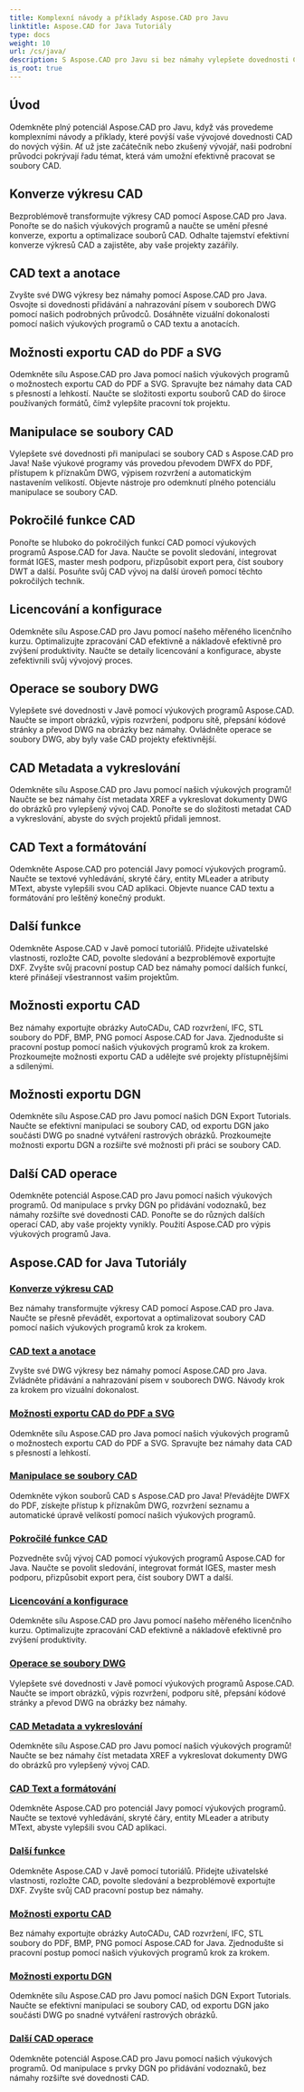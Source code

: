 ```yaml
---
title: Komplexní návody a příklady Aspose.CAD pro Javu
linktitle: Aspose.CAD for Java Tutoriály
type: docs
weight: 10
url: /cs/java/
description: S Aspose.CAD pro Javu si bez námahy vylepšete dovednosti CAD. Prozkoumejte výukové programy pro převod výkresů, textové anotace, manipulaci se soubory, pokročilé funkce, licencování a další.
is_root: true
---
```


## Úvod

Odemkněte plný potenciál Aspose.CAD pro Javu, když vás provedeme komplexními návody a příklady, které povýší vaše vývojové dovednosti CAD do nových výšin. Ať už jste začátečník nebo zkušený vývojář, naši podrobní průvodci pokrývají řadu témat, která vám umožní efektivně pracovat se soubory CAD.

## Konverze výkresu CAD
Bezproblémově transformujte výkresy CAD pomocí Aspose.CAD pro Java. Ponořte se do našich výukových programů a naučte se umění přesné konverze, exportu a optimalizace souborů CAD. Odhalte tajemství efektivní konverze výkresů CAD a zajistěte, aby vaše projekty zazářily.

## CAD text a anotace
Zvyšte své DWG výkresy bez námahy pomocí Aspose.CAD pro Java. Osvojte si dovednosti přidávání a nahrazování písem v souborech DWG pomocí našich podrobných průvodců. Dosáhněte vizuální dokonalosti pomocí našich výukových programů o CAD textu a anotacích.

## Možnosti exportu CAD do PDF a SVG
Odemkněte sílu Aspose.CAD pro Java pomocí našich výukových programů o možnostech exportu CAD do PDF a SVG. Spravujte bez námahy data CAD s přesností a lehkostí. Naučte se složitosti exportu souborů CAD do široce používaných formátů, čímž vylepšíte pracovní tok projektu.

## Manipulace se soubory CAD
Vylepšete své dovednosti při manipulaci se soubory CAD s Aspose.CAD pro Java! Naše výukové programy vás provedou převodem DWFX do PDF, přístupem k příznakům DWG, výpisem rozvržení a automatickým nastavením velikostí. Objevte nástroje pro odemknutí plného potenciálu manipulace se soubory CAD.

## Pokročilé funkce CAD
Ponořte se hluboko do pokročilých funkcí CAD pomocí výukových programů Aspose.CAD for Java. Naučte se povolit sledování, integrovat formát IGES, master mesh podporu, přizpůsobit export pera, číst soubory DWT a další. Posuňte svůj CAD vývoj na další úroveň pomocí těchto pokročilých technik.

## Licencování a konfigurace
Odemkněte sílu Aspose.CAD pro Javu pomocí našeho měřeného licenčního kurzu. Optimalizujte zpracování CAD efektivně a nákladově efektivně pro zvýšení produktivity. Naučte se detaily licencování a konfigurace, abyste zefektivnili svůj vývojový proces.

## Operace se soubory DWG
Vylepšete své dovednosti v Javě pomocí výukových programů Aspose.CAD. Naučte se import obrázků, výpis rozvržení, podporu sítě, přepsání kódové stránky a převod DWG na obrázky bez námahy. Ovládněte operace se soubory DWG, aby byly vaše CAD projekty efektivnější.

## CAD Metadata a vykreslování
Odemkněte sílu Aspose.CAD pro Javu pomocí našich výukových programů! Naučte se bez námahy číst metadata XREF a vykreslovat dokumenty DWG do obrázků pro vylepšený vývoj CAD. Ponořte se do složitosti metadat CAD a vykreslování, abyste do svých projektů přidali jemnost.

## CAD Text a formátování
Odemkněte Aspose.CAD pro potenciál Javy pomocí výukových programů. Naučte se textové vyhledávání, skryté čáry, entity MLeader a atributy MText, abyste vylepšili svou CAD aplikaci. Objevte nuance CAD textu a formátování pro leštěný konečný produkt.

## Další funkce
Odemkněte Aspose.CAD v Javě pomocí tutoriálů. Přidejte uživatelské vlastnosti, rozložte CAD, povolte sledování a bezproblémově exportujte DXF. Zvyšte svůj pracovní postup CAD bez námahy pomocí dalších funkcí, které přinášejí všestrannost vašim projektům.

## Možnosti exportu CAD
Bez námahy exportujte obrázky AutoCADu, CAD rozvržení, IFC, STL soubory do PDF, BMP, PNG pomocí Aspose.CAD for Java. Zjednodušte si pracovní postup pomocí našich výukových programů krok za krokem. Prozkoumejte možnosti exportu CAD a udělejte své projekty přístupnějšími a sdílenými.

## Možnosti exportu DGN
Odemkněte sílu Aspose.CAD pro Javu pomocí našich DGN Export Tutorials. Naučte se efektivní manipulaci se soubory CAD, od exportu DGN jako součásti DWG po snadné vytváření rastrových obrázků. Prozkoumejte možnosti exportu DGN a rozšiřte své možnosti při práci se soubory CAD.

## Další CAD operace
Odemkněte potenciál Aspose.CAD pro Javu pomocí našich výukových programů. Od manipulace s prvky DGN po přidávání vodoznaků, bez námahy rozšiřte své dovednosti CAD. Ponořte se do různých dalších operací CAD, aby vaše projekty vynikly. Použití Aspose.CAD pro výpis výukových programů Java.
## Aspose.CAD for Java Tutoriály
### [Konverze výkresu CAD](./cad-drawing-conversion/)
Bez námahy transformujte výkresy CAD pomocí Aspose.CAD pro Java. Naučte se přesně převádět, exportovat a optimalizovat soubory CAD pomocí našich výukových programů krok za krokem.
### [CAD text a anotace](./cad-text-and-annotation/)
Zvyšte své DWG výkresy bez námahy pomocí Aspose.CAD pro Java. Zvládněte přidávání a nahrazování písem v souborech DWG. Návody krok za krokem pro vizuální dokonalost.
### [Možnosti exportu CAD do PDF a SVG](./cad-to-pdf-and-svg-export-options/)
Odemkněte sílu Aspose.CAD pro Java pomocí našich výukových programů o možnostech exportu CAD do PDF a SVG. Spravujte bez námahy data CAD s přesností a lehkostí.
### [Manipulace se soubory CAD](./cad-file-manipulation/)
Odemkněte výkon souborů CAD s Aspose.CAD pro Java! Převádějte DWFX do PDF, získejte přístup k příznakům DWG, rozvržení seznamu a automatické úpravě velikostí pomocí našich výukových programů.
### [Pokročilé funkce CAD](./advanced-cad-features/)
Pozvedněte svůj vývoj CAD pomocí výukových programů Aspose.CAD for Java. Naučte se povolit sledování, integrovat formát IGES, master mesh podporu, přizpůsobit export pera, číst soubory DWT a další.
### [Licencování a konfigurace](./licensing-and-configuration/)
Odemkněte sílu Aspose.CAD pro Javu pomocí našeho měřeného licenčního kurzu. Optimalizujte zpracování CAD efektivně a nákladově efektivně pro zvýšení produktivity.
### [Operace se soubory DWG](./dwg-file-operations/)
Vylepšete své dovednosti v Javě pomocí výukových programů Aspose.CAD. Naučte se import obrázků, výpis rozvržení, podporu sítě, přepsání kódové stránky a převod DWG na obrázky bez námahy.
### [CAD Metadata a vykreslování](./cad-meta-data-and-rendering/)
Odemkněte sílu Aspose.CAD pro Javu pomocí našich výukových programů! Naučte se bez námahy číst metadata XREF a vykreslovat dokumenty DWG do obrázků pro vylepšený vývoj CAD.
### [CAD Text a formátování](./cad-text-and-formatting/)
Odemkněte Aspose.CAD pro potenciál Javy pomocí výukových programů. Naučte se textové vyhledávání, skryté čáry, entity MLeader a atributy MText, abyste vylepšili svou CAD aplikaci.
### [Další funkce](./additional-features/)
Odemkněte Aspose.CAD v Javě pomocí tutoriálů. Přidejte uživatelské vlastnosti, rozložte CAD, povolte sledování a bezproblémově exportujte DXF. Zvyšte svůj CAD pracovní postup bez námahy.
### [Možnosti exportu CAD](./cad-export-options/)
Bez námahy exportujte obrázky AutoCADu, CAD rozvržení, IFC, STL soubory do PDF, BMP, PNG pomocí Aspose.CAD for Java. Zjednodušte si pracovní postup pomocí našich výukových programů krok za krokem. 
### [Možnosti exportu DGN](./dgn-export-options/)
Odemkněte sílu Aspose.CAD pro Javu pomocí našich DGN Export Tutorials. Naučte se efektivní manipulaci se soubory CAD, od exportu DGN jako součásti DWG po snadné vytváření rastrových obrázků.
### [Další CAD operace](./other-cad-operations/)
Odemkněte potenciál Aspose.CAD pro Javu pomocí našich výukových programů. Od manipulace s prvky DGN po přidávání vodoznaků, bez námahy rozšiřte své dovednosti CAD.